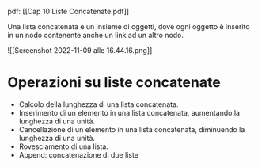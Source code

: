 pdf: [[Cap 10 Liste Concatenate.pdf]]


Una lista concatenata è un insieme di oggetti, dove ogni oggetto è inserito in un nodo contenente anche un link ad un altro nodo.

![[Screenshot 2022-11-09 alle 16.44.16.png]]


# Operazioni su liste concatenate

- Calcolo della lunghezza di una lista concatenata. 
- Inserimento di un elemento in una lista concatenata, aumentando la lunghezza di una unità. 
- Cancellazione di un elemento in una lista concatenata, diminuendo la lunghezza di una unità.
- Rovesciamento di una lista. 
- Append: concatenazione di due liste



